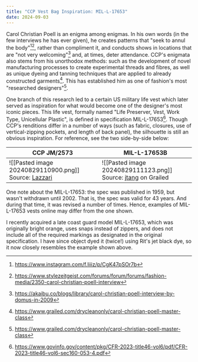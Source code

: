 ```yaml
---
title: "CCP Vest Bag Inspiration: MIL-L-17653"
date: 2024-09-03
---
```

Carol Christian Poell is an enigma among enigmas. In his own words (in the few interviews he has ever given), he creates patterns that "seek to annul the body"[^interview][^interview2], rather than compliment it, and conducts shows in locations that are "not very welcoming"[^domus] and, at times, deter attendance. CCP's enigmata also stems from his unorthodox methods: such as the development of novel manufacturing processes to create experimental threads and fibres, as well as unique dyeing and tanning techniques that are applied to already constructed garments[^grailed]. This has established him as one of fashion's most "researched designers"[^grailed]. 

One branch of this research led to a certain US military life vest which later served as inspiration for what would become one of the designer's most iconic pieces. This life vest, formally named "Life Preserver, Vest, Work
Type, Unicellular Plastic", is defined in specification MIL-L-17653[^spec]. Though CCP's renditions differ in a number of ways (such as fabric, closures, use of vertical-zipping pockets, and length of back panel), the silhouette is still an obvious inspiration. For reference, see the two side-by-side below:

| CCP JM/2573                                                                                                                                               | MIL-L-17653B                                                                                                                                                                               |
| --------------------------------------------------------------------------------------------------------------------------------------------------------- | ------------------------------------------------------------------------------------------------------------------------------------------------------------------------------------------ |
| ![[Pasted image 20240829110900.png]]<br>Source: [Lazzari](https://www.lazzariweb.it/en/carol-christian-poell-jm2573-vest-bag-in-black-denim-p-11548.html) | ![[Pasted image 20240829111123.png]]<br>Source: [jtang](https://www.grailed.com/listings/34150054-military-x-surplus-x-vintage-vintage-overdyed-military-surplus-work-vest-bag) on Grailed |

One note about the MIL-L-17653: the spec was published in 1959, but wasn't withdrawn until 2002. That is, the spec was valid for 43 years. And during that time, it was revised a number of times. Hence, examples of MIL-L-17653 vests online may differ from the one shown.

I recently acquired a late coast guard model MIL-L-17653, which was originally bright orange, uses snaps instead of zippers, and does not include all of the required markings as designated in the original specification. I have since object dyed it (twice!) using Rit's jet black dye, so it now closely resembles the example shown above. 

[^interview]: https://www.instagram.com/f.liiiz/p/CgK47pSOr7b
[^interview2]: https://www.stylezeitgeist.com/forums/forum/forums/fashion-media/2350-carol-christian-poell-interview
[^domus]: https://akaibu.co/blogs/library/carol-christian-poell-interview-by-domus-in-2009
[^grailed]: https://www.grailed.com/drycleanonly/carol-christian-poell-master-class
[^spec]: https://www.govinfo.gov/content/pkg/CFR-2023-title46-vol6/pdf/CFR-2023-title46-vol6-sec160-053-4.pdf
